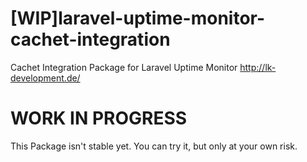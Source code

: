 # [WIP]laravel-uptime-monitor-cachet-integration
Cachet Integration Package for Laravel Uptime Monitor http://lk-development.de/ 

# WORK IN PROGRESS
This Package isn't stable yet. You can try it, but only at your own risk.

